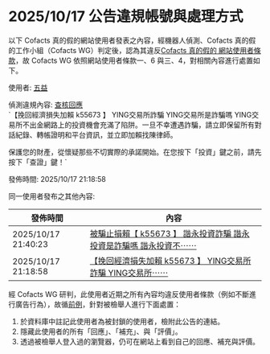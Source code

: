 2025/10/17 公告違規帳號與處理方式
=========

以下 Cofacts 真的假的網站使用者發表之內容，經機器人偵測、Cofacts 真的假的工作小組（Cofacts WG）判定後，認為其違反[Cofacts 真的假的 網站使用者條款](https://github.com/cofacts/rumors-site/blob/master/LEGAL.md)，故 Cofacts WG 依照網站使用者條款一、6 與三、4，對相關內容進行處置如下。

使用者: [五益](https://cofacts.github.io/community-builder/#/editorworks?type=0&day=365&userId=5cBJ8pkBWwAUNc5b-3gz)

偵測違規內容: [查核回應](https://cofacts.tw/reply/9cBS8pkBWwAUNc5b0nj-)<br>`【挽回經濟損失加賴 k55673 】  YING交易所詐騙  YING交易所是詐騙嗎   YING交易所不出金網路上的投資機會充滿了陷阱。一旦不幸遭遇詐騙，請立即保留所有對話紀錄、轉帳證明和平台資訊，並立即加賴找陳律師。

保護您的財產，從懷疑那些不切實際的承諾開始。在您按下「投資」鍵之前，請先按下「查證」鍵！`

發佈時間: 2025/10/17 21:18:58

同一使用者發布之其他內容:

|發佈時間|內容|
|---|---|
| 2025/10/17 21:40:23 | [被騙止損賴【 k55673 】 諧永投資詐騙  諧永投資是詐騙嗎 諧永投資不⋯⋯](https://cofacts.tw/reply/H8Bm8pkBWwAUNc5bcXk5) |
| 2025/10/17 21:18:58 | [【挽回經濟損失加賴 k55673 】  YING交易所詐騙  YING交易所⋯⋯](https://cofacts.tw/reply/9cBS8pkBWwAUNc5b0nj-) |

經 Cofacts WG 研判，此使用者近期之所有內容均違反使用者條款（例如不斷進行廣告行為），故循[前例](https://github.com/cofacts/takedowns/blob/master/2021/1125-2nd-spam.md)，針對被檢舉人進行下面處置：
1. 於資料庫中註記此使用者為被封鎖的使用者，檢附此公告的連結。
2. 隱藏此使用者的所有「回應」、「補充」、與「評價」。
3. 透過被檢舉人登入過的瀏覽器，仍可在網站上看到自己的回應、補充與評價。
